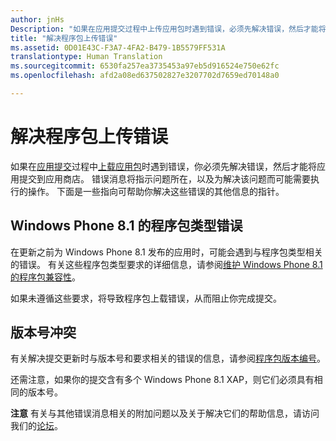 ```yaml
---
author: jnHs
Description: "如果在应用提交过程中上传应用包时遇到错误，必须先解决错误，然后才能将应用提交到应用商店。"
title: "解决程序包上传错误"
ms.assetid: 0D01E43C-F3A7-4FA2-B479-1B5579FF531A
translationtype: Human Translation
ms.sourcegitcommit: 6530fa257ea3735453a97eb5d916524e750e62fc
ms.openlocfilehash: afd2a08ed637502827e3207702d7659ed70148a0

---
```


# 解决程序包上传错误


如果在[应用提交](app-submissions.md)过程中[上载应用包](upload-app-packages.md)时遇到错误，你必须先解决错误，然后才能将应用提交到应用商店。 错误消息将指示问题所在，以及为解决该问题而可能需要执行的操作。 下面是一些指向可帮助你解决这些错误的其他信息的指针。

## Windows Phone 8.1 的程序包类型错误


在更新之前为 Windows Phone 8.1 发布的应用时，可能会遇到与程序包类型相关的错误。 有关这些程序包类型要求的详细信息，请参阅[维护 Windows Phone 8.1 的程序包兼容性](guidance-for-app-package-management.md#maintaining-package-compatibility-for-windows-phone-8-1)。

如果未遵循这些要求，将导致程序包上载错误，从而阻止你完成提交。

## 版本号冲突


有关解决提交更新时与版本号和要求相关的错误的信息，请参阅[程序包版本编号](package-version-numbering.md)。

还需注意，如果你的提交含有多个 Windows Phone 8.1 XAP，则它们必须具有相同的版本号。

**注意** 有关与其他错误消息相关的附加问题以及关于解决它们的帮助信息，请访问我们的[论坛](http://go.microsoft.com/fwlink/p/?LinkId=224196)。

 

 

 







<!--HONumber=Jun16_HO4-->


